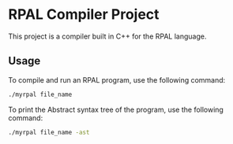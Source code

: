 # RPAL Compiler Project

This project is a compiler built in C++ for the RPAL language.

## Usage

To compile and run an RPAL program, use the following command:

```bash
./myrpal file_name
```

To print the Abstract syntax tree of the program, use the following command:

```bash
./myrpal file_name -ast
```
